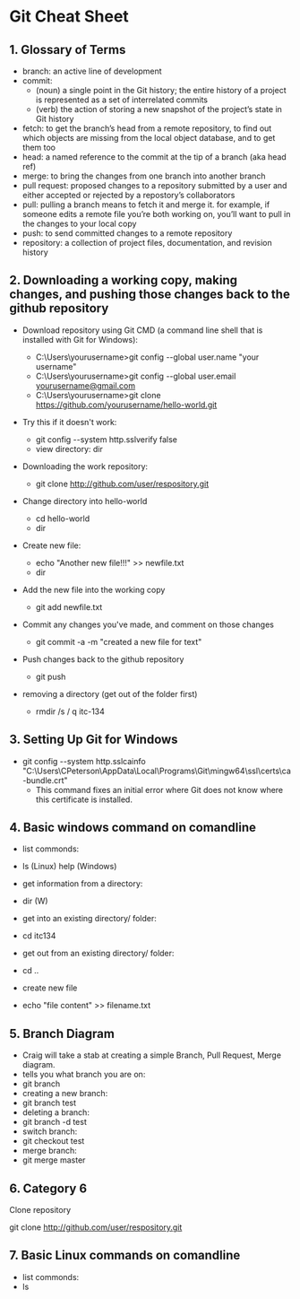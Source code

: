 
# Git Cheat Sheet

## 1. Glossary of Terms
  * branch: an active line of development
  * commit:
    * (noun) a single point in the Git history; the entire history of a project is represented as a set of interrelated commits
    * (verb) the action of storing a new snapshot of the project’s state in Git history
  * fetch: to get the branch’s head from a remote repository, to find out which objects are missing from the local object database, and        to get them too
  * head: a named reference to the commit at the tip of a branch (aka head ref)
  * merge: to bring the changes from one branch into another branch
  * pull request: proposed changes to a repository submitted by a user and either accepted or rejected by a repostory’s collaborators
  * pull: pulling a branch means to fetch it and merge it. for example, if someone edits a remote file you’re both working on, you’ll          want to pull in the changes to your local copy
  * push: to send committed changes to a remote repository
  * repository: a collection of project files, documentation, and revision history


## 2. Downloading a working copy, making changes, and pushing those changes back to the github repository
  * Download repository using Git CMD (a command line shell that is installed with Git for Windows):
    * C:\Users\yourusername>git config --global user.name "your username"
    * C:\Users\yourusername>git config --global user.email yourusername@gmail.com
    * C:\Users\yourusername>git clone https://github.com/yourusername/hello-world.git
  
  * Try this if it doesn't work:
    * git config --system http.sslverify false
    * view directory: dir
    
  * Downloading the work repository:
    * git clone http://github.com/user/respository.git
    
  * Change directory into hello-world
    * cd hello-world
    * dir

  * Create new file:
    * echo "Another new file!!!" >> newfile.txt
    * dir

  * Add the new file into the working copy
    * git add newfile.txt

  * Commit any changes you've made, and comment on those changes
    * git commit -a -m "created a new file for text"

  * Push changes back to the github repository
    * git push
    
  * removing a directory (get out of the folder first)
    * rmdir /s / q itc-134

## 3. Setting Up Git for Windows
  * git config --system http.sslcainfo "C:\Users\CPeterson\AppData\Local\Programs\Git\mingw64\ssl\certs\ca-bundle.crt"
    * This command fixes an initial error where Git does not know where this certificate is installed.

## 4. Basic windows command on comandline
  * list commonds:
   * ls (Linux) help (Windows)

  * get information from a directory:
   * dir (W) 
  * get into an existing directory/ folder:
   * cd itc134
  * get out from an existing directory/ folder:
   * cd ..
  * create new file
   * echo "file content" >> filename.txt


## 5. Branch Diagram
  * Craig will take a stab at creating a simple Branch, Pull Request, Merge diagram.
 * tells you what branch you are on:
  * git branch
 * creating a new branch:
  * git branch test
 * deleting a branch:
  * git branch -d test
 * switch branch:
  * git checkout test
 * merge branch:
  * git merge master

## 6. Category 6
  Clone repository
  
   git clone http://github.com/user/respository.git


## 7. Basic Linux commands on comandline
  * list commonds:
   * ls
